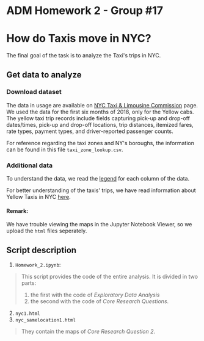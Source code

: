 # ADM Homework 2 - Group #17
# How do Taxis move in NYC?

The final goal of the task is to analyze the Taxi's trips in NYC.

## Get data to analyze
### Download dataset 
The data in usage are available on [NYC Taxi & Limousine Commission](http://www.nyc.gov/html/tlc/html/about/trip_record_data.shtml) page. 
We used the data for the first six months of 2018, only for the Yellow cabs. The yellow taxi trip records include fields capturing pick-up and drop-off dates/times, pick-up and drop-off locations, trip distances, itemized fares, rate types, payment types, and driver-reported passenger counts.

For reference regarding the taxi zones and NY's boroughs, the information can be found in this file `taxi_zone_lookup.csv`. 

### Additional data
To understand the data, we read the [legend](http://www.nyc.gov/html/tlc/downloads/pdf/data_dictionary_trip_records_yellow.pdf) for each column of the data.

For better understanding of the taxis' trips, we have read information about Yellow Taxis in NYC [here](http://www.nyc.gov/html/tlc/downloads/pdf/taxi_information.pdf). 

#### Remark: 
We have trouble viewing the maps in the Jupyter Notebook Viewer, so we upload the `html` files seperately.

## Script description
1. `Homework_2.ipynb`:
> This script provides the code of the entire analysis. It is divided in two parts:
> 1. the first with the code of *Exploratory Data Analysis*
> 2. the second with the code of *Core Research Questions*.

2. `nyc1.html`
3. `nyc_samelocation1.html`
> They contain the maps of *Core Research Question 2*.
